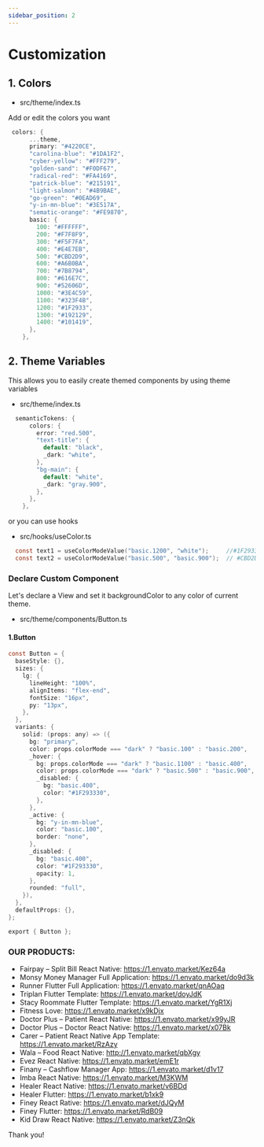 ```yaml
---
sidebar_position: 2
---
```


# Customization

## 1. Colors

- src/theme/index.ts

Add or edit the colors you want

```c
 colors: {
      ...theme,
      primary: "#4220CE",
      "carolina-blue": "#1DA1F2",
      "cyber-yellow": "#FFF279",
      "golden-sand": "#F0DF67",
      "radical-red": "#FA4169",
      "patrick-blue": "#215191",
      "light-salmon": "#4B9BAE",
      "go-green": "#0EAD69",
      "y-in-mn-blue": "#3E517A",
      "sematic-orange": "#FE9870",
      basic: {
        100: "#FFFFFF",
        200: "#F7F8F9",
        300: "#F5F7FA",
        400: "#E4E7EB",
        500: "#CBD2D9",
        600: "#A6B0BA",
        700: "#7B8794",
        800: "#616E7C",
        900: "#52606D",
        1000: "#3E4C59",
        1100: "#323F4B",
        1200: "#1F2933",
        1300: "#192129",
        1400: "#101419",
      },
    },
```

## 2. Theme Variables

This allows you to easily create themed components by using theme variables

- src/theme/index.ts

```c
  semanticTokens: {
      colors: {
        error: "red.500",
        "text-title": {
          default: "black",
          _dark: "white",
        },
        "bg-main": {
          default: "white",
          _dark: "gray.900",
        },
      },
    },
```

or you can use hooks

- src/hooks/useColor.ts

```c
  const text1 = useColorModeValue("basic.1200", "white");     //#1F2933 - #FFFFFF
  const text2 = useColorModeValue("basic.500", "basic.900");  // #CBD2D9 - #52606D
```

### Declare Custom Component

Let's declare a View and set it backgroundColor to any color of current theme.

- src/theme/components/Button.ts

#### 1.Button

```c
const Button = {
  baseStyle: {},
  sizes: {
    lg: {
      lineHeight: "100%",
      alignItems: "flex-end",
      fontSize: "16px",
      py: "13px",
    },
  },
  variants: {
    solid: (props: any) => ({
      bg: "primary",
      color: props.colorMode === "dark" ? "basic.100" : "basic.200",
      _hover: {
        bg: props.colorMode === "dark" ? "basic.1100" : "basic.400",
        color: props.colorMode === "dark" ? "basic.500" : "basic.900",
        _disabled: {
          bg: "basic.400",
          color: "#1F293330",
        },
      },
      _active: {
        bg: "y-in-mn-blue",
        color: "basic.100",
        border: "none",
      },
      _disabled: {
        bg: "basic.400",
        color: "#1F293330",
        opacity: 1,
      },
      rounded: "full",
    }),
  },
  defaultProps: {},
};

export { Button };
```

### OUR PRODUCTS:

- Fairpay – Split Bill React Native: https://1.envato.market/Kez64a
- Monsy Money Manager Full Application: https://1.envato.market/do9d3k
- Runner Flutter Full Application: https://1.envato.market/qnAOaq
- Triplan Flutter Template: https://1.envato.market/doyJdK
- Stacy Roommate Flutter Template: https://1.envato.market/YgR1Xj
- Fitness Love: https://1.envato.market/x9kDjx
- Doctor Plus – Patient React Native: https://1.envato.market/x99yJR
- Doctor Plus – Doctor React Native: https://1.envato.market/x07Bk
- Carer – Patient React Native App Template: https://1.envato.market/RzAzy
- Wala – Food React Native: http://1.envato.market/qbXgy
- Evez React Native: https://1.envato.market/emE1r
- Finany – Cashflow Manager App: https://1.envato.market/d1v17
- Imba React Native: https://1.envato.market/M3KWM
- Healer React Native: https://1.envato.market/v6BDd
- Healer Flutter: https://1.envato.market/b1xk9
- Finey React Rative: https://1.envato.market/dJQyM
- Finey Flutter: https://1.envato.market/RdB09
- Kid Draw React Native: https://1.envato.market/Z3nQk

Thank you!
